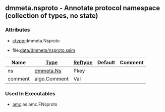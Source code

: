## dmmeta.nsproto - Annotate protocol namespace (collection of types, no state)


### Attributes
<a href="#attributes"></a>
* [ctype:](/txt/ssimdb/dmmeta/ctype.md)dmmeta.Nsproto

* file:[data/dmmeta/nsproto.ssim](/data/dmmeta/nsproto.ssim)

|Name|[Type](/txt/ssimdb/dmmeta/ctype.md)|[Reftype](/txt/ssimdb/dmmeta/reftype.md)|Default|Comment|
|---|---|---|---|---|
|ns|[dmmeta.Ns](/txt/ssimdb/dmmeta/ns.md)|Pkey|
|comment|algo.Comment|Val|

### Used In Executables
<a href="#used-in-executables"></a>
* [amc](/txt/exe/amc/README.md) as amc.FNsproto

